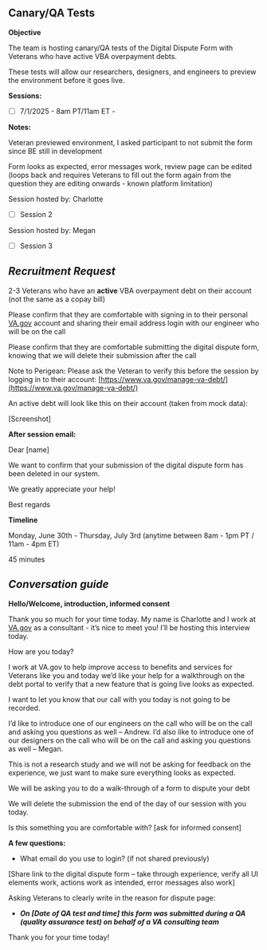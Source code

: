 
## Canary/QA Tests

**Objective**

The team is hosting canary/QA tests of the Digital Dispute Form with Veterans who have active VBA overpayment debts. 

These tests will allow our researchers, designers, and engineers to preview the environment before it goes live. 

**Sessions:**
 - [ ] 7/1/2025 - 8am PT/11am ET - 

**Notes:**

Veteran previewed environment, I asked participant to not submit the form since BE still in development

Form looks as expected, error messages work, review page can be edited (loops back and requires Veterans to fill out the form again from the question they are editing onwards - known platform limitation) 

Session hosted by: Charlotte
 
 - [ ] Session 2

Session hosted by: Megan

     
 - [ ] Session 3

## *Recruitment Request*

2-3 Veterans who have an  **active**  VBA overpayment debt on their account (not the same as a copay bill)

Please confirm that they are comfortable with signing in to their personal [VA.gov](http://va.gov/) account and sharing their email address login with our engineer who will be on the call

Please confirm that they are comfortable submitting the digital dispute form, knowing that we will delete their submission after the call

Note to Perigean: Please ask the Veteran to verify this before the session by logging in to their account: ​​[https://www.va.gov/manage-va-debt/](https://www.va.gov/manage-va-debt/)

An active debt will look like this on their account (taken from mock data):

[Screenshot]

**After session email:**

Dear [name]

We want to confirm that your submission of the digital dispute form has been deleted in our system.

We greatly appreciate your help!

Best regards

**Timeline**

Monday, June 30th  - Thursday, July 3rd (anytime between 8am - 1pm PT / 11am - 4pm ET)

45 minutes

## *Conversation guide*

**Hello/Welcome, introduction, informed consent**

Thank you so much for your time today. My name is Charlotte and I work at [VA.gov](http://va.gov/) as a consultant - it’s nice to meet you! I’ll be hosting this interview today.

How are you today?

I work at VA.gov to help improve access to benefits and services for Veterans like you and today we’d like your help for a walkthrough on the debt portal to verify that a new feature that is going live looks as expected.

I want to let you know that our call with you today is not going to be recorded.

I’d like to introduce one of our engineers on the call who will be on the call and asking you questions as well – Andrew. I’d also like to introduce one of our designers on the call who will be on the call and asking you questions as well – Megan.

This is not a research study and we will not be asking for feedback on the experience, we just want to make sure everything looks as expected.

We will be asking you to do a walk-through of a form to dispute your debt

We will delete the submission the end of the day of our session with you today.

Is this something you are comfortable with? [ask for informed consent]

**A few questions:**

- What email do you use to login? (if not shared previously)

[Share link to the digital dispute form – take through experience, verify all UI elements work, actions work as intended, error messages also work]

Asking Veterans to clearly write in the reason for dispute page:

-   **_On [Date of QA test and time] this form was submitted during a QA (quality assurance test) on behalf of a VA consulting team_**

Thank you for your time today!
